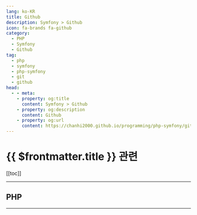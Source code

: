 ```yaml
---
lang: ko-KR
title: Github
description: Symfony > Github
icon: fa-brands fa-github
category:
  - PHP
  - Symfony
  - Github
tag: 
  - php 
  - symfony
  - php-symfony
  - git
  - github 
head:
  - - meta:
    - property: og:title
      content: Symfony > Github
    - property: og:description
      content: Github
    - property: og:url
      content: https://chanhi2000.github.io/programming/php-symfony/github.html
---
```


# {{ $frontmatter.title }} 관련

[[toc]]

---

## PHP

<MyGithubItems jsonName="lang-php" />

---

<TagLinks />